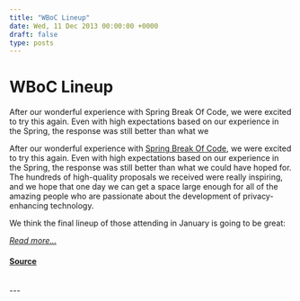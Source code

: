 ```yaml
---
title: "WBoC Lineup"
date: Wed, 11 Dec 2013 00:00:00 +0000
draft: false
type: posts
---
```

# WBoC Lineup





 After our wonderful experience with Spring Break Of Code, we were excited to try this again. Even with high expectations based on our experience in the Spring, the response was still better than what we

After our wonderful experience with [Spring Break Of Code](https://whispersystems.org/blog/sure), we were excited to try this again. Even with high expectations based on our experience in the Spring, the response was still better than what we could have hoped for. The hundreds of high-quality proposals we received were really inspiring, and we hope that one day we can get a space large enough for all of the amazing people who are passionate about the development of privacy-enhancing technology.

We think the final lineup of those attending in January is going to be great:

[_Read more..._](https://signal.org/blog/winter-break-of-code-lineup/)

#### [Source](https://signal.org/blog/winter-break-of-code-lineup/)

<br/>
---
